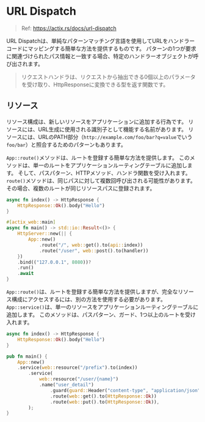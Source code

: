 # URL Dispatch

> Ref: https://actix.rs/docs/url-dispatch

URL Dispatchは、単純なパターンマッチング言語を使用してURLをハンドラーコードにマッピングする簡単な方法を提供するものです。
パターンの1つが要求に関連づけられたパス情報と一致する場合、特定のハンドラーオブジェクトが呼び出されます。

> リクエストハンドラは、リクエストから抽出できる0個以上のパラメータを受け取り、HttpResponseに変換できる型を返す関数です。

## リソース

リソース構成は、新しいリソースをアプリケーションに追加する行為です。
リソースには、URL生成に使用される識別子として機能する名前があります。
リソースには、URLのPATH部分（`http://example.com/foo/bar?q=value`でいう`foo/bar`）と照合するためのパターンもあります。

`App::route()`メソッドは、ルートを登録する簡単な方法を提供します。
このメソッドは、単一のルートをアプリケーションルーティングテーブルに追加します。
そして、パスパターン、HTTPメソッド、ハンドラ関数を受け入れます。
`route()`メソッドは、同じパスに対して複数回呼び出される可能性があります。
その場合、複数のルートが同じリソースパスに登録されます。

```rust
async fn index() -> HttpResponse {
    HttpResponse::Ok().body("Hello")
}

#[actix_web::main]
async fn main() -> std::io::Result<()> {
    HttpServer::new(|| {
        App::new()
            .route("/", web::get().to(api::index))
            .route("/user", web::post().to(handler))
    })
    .bind(("127.0.0.1", 8080))?
    .run()
    .await
}
```

`App::route()`は、ルートを登録する簡単な方法を提供しますが、完全なリソース構成にアクセスするには、別の方法を使用する必要があります。
`App::service()`は、単一のリソースをアプリケーションルーティングテーブルに追加します。
このメソッドは、パスパターン、ガード、1つ以上のルートを受け入れます。

```rust
async fn index() -> HttpResponse {
    HttpResponse::Ok().body("Hello")
}

pub fn main() {
    App::new()
    .service(web::resource("/prefix").to(index))
        .service(
            web::resource("/user/{name}")
            .name("user_detail")
                .guard(guard::Header("content-type", "application/json"))
                .route(web::get().to(HttpResponse::Ok))
                .route(web::put().to(HttpResponse::Ok)),
        );
}
```
